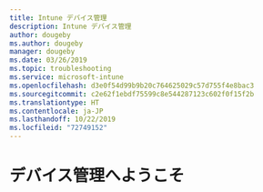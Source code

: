 ```yaml
---
title: Intune デバイス管理
description: Intune デバイス管理
author: dougeby
ms.author: dougeby
manager: dougeby
ms.date: 03/26/2019
ms.topic: troubleshooting
ms.service: microsoft-intune
ms.openlocfilehash: d3e0f54d99b9b20c764625029c57d755f4e8bac3
ms.sourcegitcommit: c2e62f1ebdf75599c8e544287123c602f0f15f2b
ms.translationtype: HT
ms.contentlocale: ja-JP
ms.lasthandoff: 10/22/2019
ms.locfileid: "72749152"
---
```

# <a name="welcome-to-device-mgmt"></a>デバイス管理へようこそ
